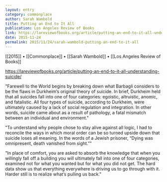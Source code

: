 ```yaml
---
layout: entry
category: commonplace
author: Sarah Wambold
title: Putting an End to It All
publication: Los Angeles Review of Books
link: https://lareviewofbooks.org/article/putting-an-end-to-it-all-understanding-suicide/
date: 2015-11-24
permalink: 2015/11/24/sarah-wambold-putting-an-end-to-it-all
---
```


[[2015]] • [[Commonplace]] • [[Sarah Wambold]] • [[Los Angeles Review of Books]]

https://lareviewofbooks.org/article/putting-an-end-to-it-all-understanding-suicide/

"Farewell to the World begins by breaking down what Barbagli considers to be the flaws in Durkheim’s original theory of suicide. In brief, Durkheim held that all suicides fall into one of four categories: egoistic, altruistic, anomic, and fatalistic. All four types of suicide, according to Durkheim, were ultimately caused by a lack of social regulation and integration. In other words, suicide came about as a result of pathology, a fatal mismatch between an individual and environment."

"To understand why people chose to stay alive against all logic, I had to reconcile the ways in which moral order can be so turned upside down that suicide loses all meaning. In the words of a Jewish prisoner, “Dying was omnipresent, death vanished from sight.”"

"In place of comfort, you are asked to absorb the knowledge that when you willingly fall off a building you will ultimately fall into one of four categories, examined not for what you wanted but for what you did not get. The hard data show us that everything everywhere is driving us to go through with it. Harder still is to realize what’s pulling us back."